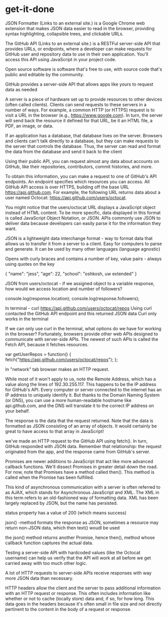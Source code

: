 # get-it-done
JSON Formatter (Links to an external site.) is a Google Chrome web extension that makes JSON data easier to read in the browser, providing syntax highlighting, collapsible trees, and clickable URLs.

The GitHub API (Links to an external site.) is a RESTFul server-side API that provides URLs, or endpoints, where a developer can make requests for GitHub user and repository data to use in their own application. You'll access this API using JavaScript in your project code.

Open source software is software that's free to use, with source code that's public and editable by the community.

GitHub provides a server-side API that allows apps like yours to request data as needed

A server is a piece of hardware set up to provide resources to other devices (often called clients). Clients can send requests to these servers in a number of ways. For example, a common HTTP (or HTTPS) request is to visit a URL in the browser (e.g., https://www.google.com). In turn, the server will send back the resource it defined for that URL, be it an HTML file, a PDF, an image, or data.

If an application has a database, that database lives on the server. Browsers and clients can't talk directly to a database, but they can make requests to the server that controls the database. Thus, the server can read and format the data from the database and send it back to the client

Using their public API, you can request almost any data about accounts on GitHub, like their repositories, contributors, commit histories, and more.

To obtain this information, you can make a request to one of GitHub's API endpoints. An endpoint specifies which resources you can access. All GitHub API access is over HTTPS, building off the base URL https://api.github.com. For example, the following URL returns data about a user named Octocat: https://api.github.com/users/octocat.

You might notice that the users/octocat URL displays a JavaScript object instead of HTML content. To be more specific, data displayed in this format is called JavaScript Object Notation, or JSON. APIs commonly use JSON to deliver data because developers can easily parse it for the information they want.

JSON is a lightweight data interchange format - way to format data that allows us to transfer it from a server to a client. Easy for computers to parse and generate. It can be used by many other languages (language agnostic)

Opens with curly braces and contains a number of key, value pairs - always using quotes on the key

{
    "name": "jess",
    "age": 22,
    "school": "oshkosh, uw extended"
}

JSON from users/octocat - if we assigned object to a variable response, how would we access location and number of followers?

console.log(response.location);
console.log(response.followers);


In terminal - curl https://api.github.com/users/octocat/repos
Using curl contacted the GitHub API endpoint and this returned JSON data
Curl only works in the terminal

If we can only use curl in the terminal, what options do we have for working in the browser? Fortunately, browsers provide other web APIs designed to communicate with server-side APIs. The newest of such APIs is called the Fetch API, because it fetches resources.

var getUserRepos = function() {
  fetch("https://api.github.com/users/octocat/repos");
};

In "network" tab browser makes an HTTP request.

 While most of it won't apply to us, note the Remote Address, which has a value along the lines of 192.30.255.117. This happens to be the IP address for GitHub's API. Every computer or server connected to the internet has an IP address to uniquely identify it. But thanks to the Domain Naming System (or DNS), you can use a more human-readable hostname like api.github.com, and the DNS will translate it to the correct IP address on your behalf.

 The response is the data that the request returned. Note that the data is formatted as JSON consisting of an array of objects. It would certainly be great to have access to that array in JavaScript!

 we've made an HTTP request to the GitHub API using fetch(). In turn, GitHub responded with JSON data. Remember that relationship: the request originated from the app, and the response came from GitHub's server.

 Promises are newer additions to JavaScript that act like more advanced callback functions. We'll dissect Promises in greater detail down the road. For now, note that Promises have a method called then(). This method is called when the Promise has been fulfilled.

 This kind of asynchronous communication with a server is often referred to as AJAX, which stands for Asynchronous JavaScript and XML. The XML in this term refers to an old-fashioned way of formatting data. XML has been largely replaced by JSON, but the name has persisted.

 status property has a value of 200 (which means success)

 json()
 -method formats the response as JSON, sometimes a resource may return non-JSON data, which then text() woudl be used

 the json() method returns another Promise, hence then(), method whose callback function captures the actual data.

 Testing a server-side API with hardcoded values (like the Octocat username) can help us verify that the API will work at all before we get carried away with too much other logic. 

  A lot of HTTP requests to server-side APIs receive responses with way more JSON data than necessary.

  HTTP headers allow the client and the server to pass additional information with an HTTP request or response. This often includes information like whether or not to cache (locally store) data and, if so, for how long. This data goes in the headers because it's often small in file size and not directly pertinent to the content in the body of a request or response.